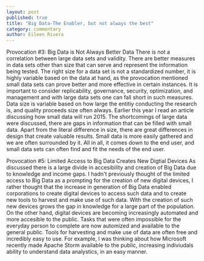 ```yaml
---
layout: post
published: true
title: "Big Data-The Enabler, but not always the best"
category: commentary
author: Eileen Rivera
---
```


Provocation #3: Big Data is Not Always Better Data
	There is not a correlation between large data sets and validity. There are better measures in data sets other than size that can serve and represent the information being tested. The right size for a data set is not a standardized number, it is highly variable based on the data at hand, as the provocation mentioned small data sets can prove better and more effective in certain instances. It is important to consider replicability, governance, security, optimization, and management and with large data sets one can fall short in such measures.  Data size is variable based on how large the entitiy conducting the research is, and quality proceeds size often always. Earlier this year I read an article discussing how small data will run 2015. The shortcomings of large data were discussed, there are gaps in information that can be filled with small data. Apart from the literal difference in size, there are great differences in design that create valuable results. Small data is more easily gathered and we are often surrounded by it. All in all, it comes down to the end user, and small data sets can often find and fit the needs of the end user. 
    
Provocation #5: Limited Access to Big Data Creates New Digtial Devices
	As discussed there is a large divide in accesibility and creation of Big Data due to knowledge and income gaps. I hadn't previously thought of the limited access to Big Data as a prompting for the creation of new digital devices, I rather thought that the increase in generation of Big Data enabled corporations to create digital devices to access such data and to create new tools to harvest and make use of such data. With the creation of such new devices grows the gap in knowledge for a large part of the population. On the other hand, digital devices are becoming increasingly automated and more accesible to the public. Tasks that were often impossible for the everyday person to complete are now automized and available to the general public. Tools for harvesting and make use of data are often free and incredibly easy to use. For example, I was thinking about how Microsoft recently made Apache Storm available to the public, increasing indiviudals ability to understand data analystics, in an easy manner. 
